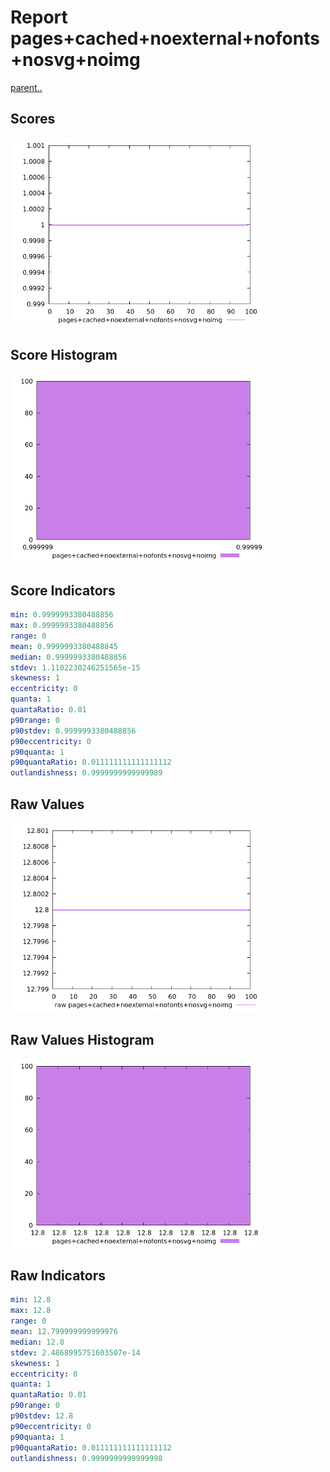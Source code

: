 # Report pages+cached+noexternal+nofonts+nosvg+noimg

[parent..](./..)  


## Scores

![score](./score.png)  

## Score Histogram

![hist](./hist.png)  

## Score Indicators

```yaml
min: 0.9999993380488856
max: 0.9999993380488856
range: 0
mean: 0.9999993380488845
median: 0.9999993380488856
stdev: 1.1102230246251565e-15
skewness: 1
eccentricity: 0
quanta: 1
quantaRatio: 0.01
p90range: 0
p90stdev: 0.9999993380488856
p90eccentricity: 0
p90quanta: 1
p90quantaRatio: 0.011111111111111112
outlandishness: 0.9999999999999989

```

## Raw Values

![raw](./raw.png)  

## Raw Values Histogram

![raw hist](./raw_hist.png)  

## Raw Indicators

```yaml
min: 12.8
max: 12.8
range: 0
mean: 12.799999999999976
median: 12.8
stdev: 2.4868995751603507e-14
skewness: 1
eccentricity: 0
quanta: 1
quantaRatio: 0.01
p90range: 0
p90stdev: 12.8
p90eccentricity: 0
p90quanta: 1
p90quantaRatio: 0.011111111111111112
outlandishness: 0.9999999999999998

```

<style>
  img {
    max-width: 80%;
  }
</style>
      
